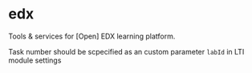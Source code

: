 # edx

Tools & services for [Open] EDX learning platform.

Task number should be scpecified as an custom parameter `labId` in LTI module settings